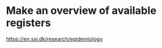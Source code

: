# Make an overview of available registers
https://en.ssi.dk/research/epidemiology

<!-- #service -->

<!-- {BearID:7B1BB70B-5E84-4FD5-A2EF-8959484BC5D8-15756-0000130BD2AC4AED} -->
